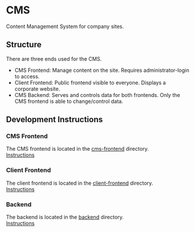 # CMS
Content Management System for company sites.

## Structure
There are three ends used for the CMS.  
- CMS Frontend: Manage content on the site. Requires administrator-login to access.
- Client Frontend: Public frontend visible to everyone. Displays a corporate website.
- CMS Backend: Serves and controls data for both frontends. Only the CMS frontend is able to change/control data.

## Development Instructions
### CMS Frontend
The CMS frontend is located in the [cms-frontend](cms-frontend/) directory.  
[Instructions](cms-frontend/README.md)

### Client Frontend
The client frontend is located in the [client-frontend](client-frontend/) directory.  
[Instructions](client-frontend/README.md)

### Backend
The backend is located in the [backend](backend/) directory.  
[Instructions](backend/README.md)
